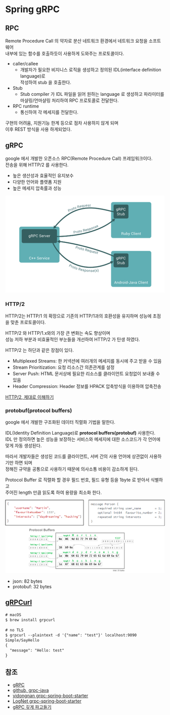 # Spring gRPC

## RPC

Remote Procedure Call 의 약자로 분산 네트워크 환경에서 네트워크 요청을 소프트웨어  
내부에 있는 함수를 호출하듯이 사용하게 도와주는 프로토콜이다.

- caller/callee
  - 개발자가 필요한 비지니스 로직을 생성하고 정의된 IDL(interface definition language)로  
    작성하여 stub 을 호출한다.
- Stub
  - Stub compiler 가 IDL 파일을 읽어 원하는 language 로 생성하고 파라미터를  
    마샬링/언마샬링 처리하여 RPC 프로토콜로 전달한다.
- RPC runtime
  - 통신하여 각 메세지를 전달한다.

구현의 어려움, 지원기능 한계 등으로 점차 사용하지 않게 되며  
이후 REST 방식을 사용 하게되었다.

## gRPC

google 에서 개발한 오픈소스 RPC(Remote Procedure Call) 프레임워크이다.  
전송을 위해 HTTP/2 를 사용한다.

- 높은 생산성과 효율적인 유지보수
- 다양한 언어와 플랫폼 지원
- 높은 메세지 압축률과 성능

![01.png](_images/01.png)

### HTTP/2

HTTP/2는 HTTP/1 의 확장으로 기존의 HTTP/1과의 호환성을 유지하며 성능에 초점을 맞춘 프로토콜이다.

HTTP/2 와 HTTP/1.x와의 가장 큰 변화는 속도 향상이며  
성능 저하 부분과 비효율적인 부눈들을 개선하여 HTTP/2 가 탄생 하였다.

HTTP/2 는 하단과 같은 장점이 있다.

- Multiplexed Streams: 한 커넥션에 여러개의 메세지를 동시에 주고 받을 수 있음
- Stream Prioritization: 요청 리소스간 의존관계를 설정
- Server Push: HTML 문서상에 필요한 리소스를 클라이언트 요청없이 보내줄 수 있음
- Header Compression: Header 정보를 HPACK 압축방식을 이용하여 압축전송

[HTTP/2, 제대로 이해하기](https://gngsn.tistory.com/99)

### protobuf(protocol buffers)

google 에서 개발한 구조화된 데이터 직렬화 기법을 말한다.

IDL(Identity Definition Language)로 **protocol buffers(protobuf)** 사용한다.  
IDL 만 정의하면 높은 성능을 보장하는 서비스와 메세지에 대한 소스코드가 각 언어에 맞게 자동 생성된다.  

따라서 개발자들은 생성된 코드를 클라이언트, 서버 간의 사용 언어에 상관없이 사용하기만 하면 되며   
정해진 규약을 공통으로 사용하기 때문에 의사소통 비용이 감소하게 된다.

Protocol Buffer 로 직렬화 할 경우 필드 번호, 필드 유형 등을 1byte 로 받아서 식별하고  
주어진 length 만큼 읽도록 하여 용량을 최소화 한다.

![02.png](_images/02.png)

- json: 82 bytes
- protobuf: 32 bytes

## [gRPCurl](https://github.com/fullstorydev/grpcurl)

```shell
# macOS
$ brew install grpcurl

# no TLS
$ grpcurl --plaintext -d '{"name": "test"}' localhost:9090 Simple/SayHello
{
  "message": "Hello: test"
}
```

## 참조

- [gRPC](https://grpc.io/)
- [github, grpc-java](https://github.com/grpc/grpc-java)
- [yidongnan grpc-spring-boot-starter](https://github.com/yidongnan/grpc-spring-boot-starter)
- [LogNet grpc-spring-boot-starter](https://github.com/LogNet/grpc-spring-boot-starter)
- [gRPC 깊게 파고들기](https://medium.com/naver-cloud-platform/nbp-%EA%B8%B0%EC%88%A0-%EA%B2%BD%ED%97%98-%EC%8B%9C%EB%8C%80%EC%9D%98-%ED%9D%90%EB%A6%84-grpc-%EA%B9%8A%EA%B2%8C-%ED%8C%8C%EA%B3%A0%EB%93%A4%EA%B8%B0-1-39e97cb3460)
